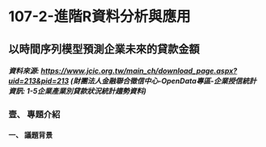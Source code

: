 # 107-2-進階R資料分析與應用
## 以時間序列模型預測企業未來的貸款金額
##### 資料來源: https://www.jcic.org.tw/main_ch/download_page.aspx?uid=213&pid=213 (財團法人金融聯合徵信中心-OpenData專區-企業授信統計資訊: 1-5企業產業別貸款狀況統計趨勢資料) <br>

### 壹、	專題介紹
#### 一、	議題背景
